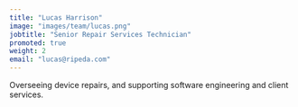```yaml
---
title: "Lucas Harrison"
image: "images/team/lucas.png"
jobtitle: "Senior Repair Services Technician"
promoted: true
weight: 2
email: "lucas@ripeda.com"
---
```

Overseeing device repairs, and supporting software engineering and client services.
